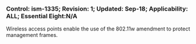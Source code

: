 ### Control: ism-1335; Revision: 1; Updated: Sep-18; Applicability: ALL; Essential Eight:N/A
<p>Wireless access points enable the use of the 802.11w amendment to protect management frames.</p>